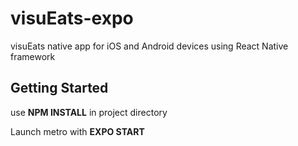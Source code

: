 # visuEats-expo
visuEats native app for iOS and Android devices using React Native framework

## Getting Started 

use **NPM INSTALL** in project directory

Launch metro with **EXPO START**

